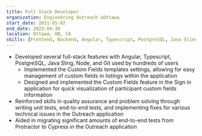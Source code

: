 ```yaml
---
title: Full Stack Developer
organization: Engineering Outreach uOttawa
start_date: 2021-05-02
end_date: 2023-04-30
location: Ottawa, ON, CA
skills: [Frontend, Backend, Angular, Typescript, PostgreSQL, Java Sling, Cypress, HTML/CSS]
---
```


- Developed several full-stack features with Angular, Typescript, PostgreSQL, Java Sling, Node, and Git used by hundreds of users
  - Implemented the Custom Fields templates settings, allowing for easy management of custom fields in listings within the application
  - Designed and implemented the Custom Fields feature in the Sign in application for quick visualization of participant custom fields information
- Reinforced skills in quality assurance and problem solving through writing unit tests, end-to-end tests, and implementing fixes for various technical issues in the Outreach application
- Aided in migrating significant amounts of end-to-end tests from Protractor to Cypress in the Outreach application
